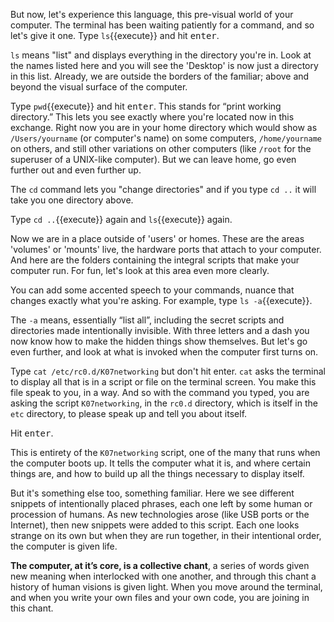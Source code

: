 But now, let's experience this language, this pre-visual world of your computer. The terminal has been waiting patiently for a command, and so let's give it one. Type `ls`{{execute}} and hit <kbd>enter</kbd>.

`ls` means "list" and displays everything in the directory you're in. Look at the names listed here and you will see the 'Desktop' is now just a directory in this list. Already, we are outside the borders of the familiar; above and beyond the visual surface of the computer.

Type `pwd`{{execute}} and hit <kbd>enter</kbd>. This stands for &ldquo;print working directory.&rdquo; This lets you see exactly where you're located now in this exchange. Right now you are in your home directory which would show as `/Users/yourname` (or computer's name) on some computers, `/home/yourname` on others, and still other variations on other computers (like `/root` for the superuser of a UNIX-like computer). But we can leave home, go even further out and even further up.

The `cd` command lets you "change directories" and if you type `cd ..` it will take you one directory above.

Type `cd ..`{{execute}} again and `ls`{{execute}} again.

Now we are in a place outside of 'users' or homes. These are the areas 'volumes' or 'mounts' live, the hardware ports that attach to your computer. And here are the folders containing the integral scripts that make your computer run. For fun, let's look at this area even more clearly.

You can add some accented speech to your commands, nuance that changes exactly what you're asking. For example, type `ls -a`{{execute}}.

The `-a` means, essentially &ldquo;list all&rdquo;, including the secret scripts and directories made intentionally invisible. With three letters and a dash you now know how to make the hidden things show themselves. But let's go even further, and look at what is invoked when the computer first turns on.

Type `cat /etc/rc0.d/K07networking` but don't hit enter. `cat` asks the terminal to display all that is in a script or file on the terminal screen. You make this file speak to you, in a way. And so with the command you typed, you are asking the script `K07networking`, in the `rc0.d` directory, which is itself in the `etc` directory, to please speak up and tell you about itself.

Hit <kbd>enter</kbd>.

This is entirety of the `K07networking` script, one of the many that runs when the computer boots up. It tells the computer what it is, and where certain things are, and how to build up all the things necessary to display itself.

But it's something else too, something familiar. Here we see different snippets of intentionally placed phrases, each one left by some human or procession of humans. As new technologies arose (like USB ports or the Internet), then new snippets were added to this script. Each one looks strange on its own but when they are run together, in their intentional order, the computer is given life.

**The computer, at it&rsquo;s core, is a collective chant**, a series of words given new meaning when interlocked with one another, and through this chant a history of human visions is given light. When you move around the terminal, and when you write your own files and your own code, you are joining in this chant.
